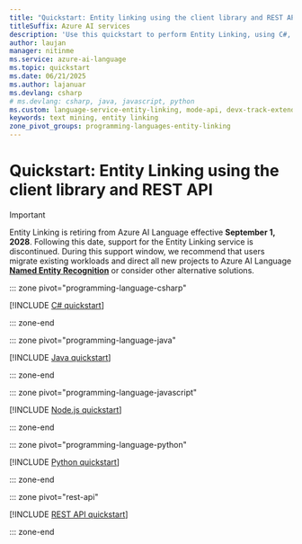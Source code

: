 ```yaml
---
title: "Quickstart: Entity linking using the client library and REST API"
titleSuffix: Azure AI services
description: 'Use this quickstart to perform Entity Linking, using C#, Python, Java, JavaScript, and the REST API.'
author: laujan
manager: nitinme
ms.service: azure-ai-language
ms.topic: quickstart
ms.date: 06/21/2025
ms.author: lajanuar
ms.devlang: csharp
# ms.devlang: csharp, java, javascript, python
ms.custom: language-service-entity-linking, mode-api, devx-track-extended-java, devx-track-js, devx-track-python
keywords: text mining, entity linking
zone_pivot_groups: programming-languages-entity-linking
---
```


# Quickstart: Entity Linking using the client library and REST API

> [!IMPORTANT]
> Entity Linking is retiring from Azure AI Language effective **September 1, 2028**. Following this date, support for the Entity Linking service is discontinued. During this support window, we recommend that users migrate existing workloads and direct all new projects to Azure AI Language [**Named Entity Recognition**](../named-entity-recognition/overview.md) or consider other alternative solutions.


::: zone pivot="programming-language-csharp"

[!INCLUDE [C# quickstart](includes/quickstarts/csharp-sdk.md)]

::: zone-end

::: zone pivot="programming-language-java"

[!INCLUDE [Java quickstart](includes/quickstarts/java-sdk.md)]

::: zone-end

::: zone pivot="programming-language-javascript"

[!INCLUDE [Node.js quickstart](includes/quickstarts/nodejs-sdk.md)]

::: zone-end

::: zone pivot="programming-language-python"

[!INCLUDE [Python quickstart](includes/quickstarts/python-sdk.md)]

::: zone-end

::: zone pivot="rest-api"

[!INCLUDE [REST API quickstart](includes/quickstarts/rest-api.md)]

::: zone-end
